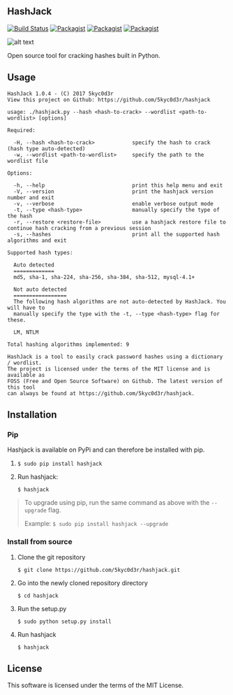 ## HashJack
[![Build Status](https://travis-ci.org/5kyc0d3r/hashjack.svg?branch=master)](https://travis-ci.org/5kyc0d3r/hashjack) [![Packagist](https://img.shields.io/badge/python-2.7-yellow.svg)](https://www.python.org) [![Packagist](https://img.shields.io/badge/license-MIT-blue.svg)](https://github.com/5kyc0d3r/hashjack/blob/master/LICENSE) [![Packagist](https://img.shields.io/badge/OS-linux-blue.svg)](https://www.linux.com)

![alt text](http://i.imgur.com/j4XFn3V.png "HashJack v1.0.4")


Open source tool for cracking hashes built in Python.

## Usage
```
HashJack 1.0.4 - (C) 2017 5kyc0d3r
View this project on Github: https://github.com/5kyc0d3r/hashjack

usage: ./hashjack.py --hash <hash-to-crack> --wordlist <path-to-wordlist> [options]

Required:

  -H, --hash <hash-to-crack>            specify the hash to crack (hash type auto-detected)
  -w, --wordlist <path-to-wordlist>     specify the path to the wordlist file

Options:

  -h, --help                            print this help menu and exit
  -V, --version                         print the hashjack version number and exit
  -v, --verbose                         enable verbose output mode
  -t, --type <hash-type>                manually specify the type of the hash
  -r, --restore <restore-file>          use a hashjack restore file to continue hash cracking from a previous session
  -s, --hashes                          print all the supported hash algorithms and exit

Supported hash types:

  Auto detected
  =============
  md5, sha-1, sha-224, sha-256, sha-384, sha-512, mysql-4.1+

  Not auto detected
  =================
  The following hash algorithms are not auto-detected by HashJack. You will have to
  manually specify the type with the -t, --type <hash-type> flag for these.

  LM, NTLM

Total hashing algorithms implemented: 9

HashJack is a tool to easily crack password hashes using a dictionary / wordlist.
The project is licensed under the terms of the MIT license and is available as
FOSS (Free and Open Source Software) on Github. The latest version of this tool
can always be found at https://github.com/5kyc0d3r/hashjack.
```


## Installation
### Pip
Hashjack is available on PyPi and can therefore be installed with pip.

1. `$ sudo pip install hashjack`

2. Run hashjack:

    `$ hashjack`

> To upgrade using pip, run the same command as above with the `--upgrade` flag.
>
> Example: `$ sudo pip install hashjack --upgrade`


### Install from source
1. Clone the git repository

    `$ git clone https://github.com/5kyc0d3r/hashjack.git`

2. Go into the newly cloned repository directory

    `$ cd hashjack`

3. Run the setup.py

    `$ sudo python setup.py install`

4. Run hashjack

    `$ hashjack`


## License
This software is licensed under the terms of the MIT License.
